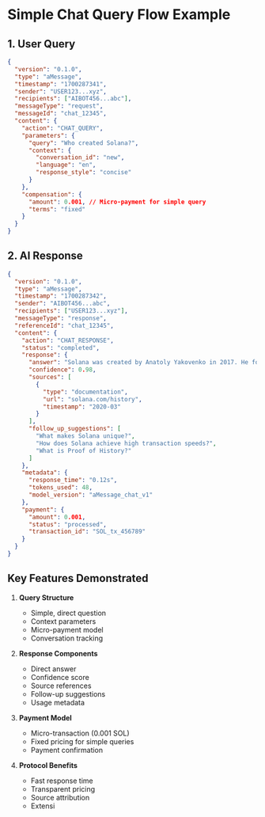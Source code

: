 # Simple Chat Query Flow Example

## 1. User Query

```json
{
  "version": "0.1.0",
  "type": "aMessage",
  "timestamp": "1700287341",
  "sender": "USER123...xyz",
  "recipients": ["AIBOT456...abc"],
  "messageType": "request",
  "messageId": "chat_12345",
  "content": {
    "action": "CHAT_QUERY",
    "parameters": {
      "query": "Who created Solana?",
      "context": {
        "conversation_id": "new",
        "language": "en",
        "response_style": "concise"
      }
    },
    "compensation": {
      "amount": 0.001, // Micro-payment for simple query
      "terms": "fixed"
    }
  }
}
```

## 2. AI Response

```json
{
  "version": "0.1.0",
  "type": "aMessage",
  "timestamp": "1700287342",
  "sender": "AIBOT456...abc",
  "recipients": ["USER123...xyz"],
  "messageType": "response",
  "referenceId": "chat_12345",
  "content": {
    "action": "CHAT_RESPONSE",
    "status": "completed",
    "response": {
      "answer": "Solana was created by Anatoly Yakovenko in 2017. He founded Solana Labs along with Greg Fitzgerald and Eric Williams. The project was officially launched in March 2020.",
      "confidence": 0.98,
      "sources": [
        {
          "type": "documentation",
          "url": "solana.com/history",
          "timestamp": "2020-03"
        }
      ],
      "follow_up_suggestions": [
        "What makes Solana unique?",
        "How does Solana achieve high transaction speeds?",
        "What is Proof of History?"
      ]
    },
    "metadata": {
      "response_time": "0.12s",
      "tokens_used": 48,
      "model_version": "aMessage_chat_v1"
    },
    "payment": {
      "amount": 0.001,
      "status": "processed",
      "transaction_id": "SOL_tx_456789"
    }
  }
}
```

## Key Features Demonstrated

1. **Query Structure**

   - Simple, direct question
   - Context parameters
   - Micro-payment model
   - Conversation tracking

2. **Response Components**

   - Direct answer
   - Confidence score
   - Source references
   - Follow-up suggestions
   - Usage metadata

3. **Payment Model**

   - Micro-transaction (0.001 SOL)
   - Fixed pricing for simple queries
   - Payment confirmation

4. **Protocol Benefits**
   - Fast response time
   - Transparent pricing
   - Source attribution
   - Extensi
